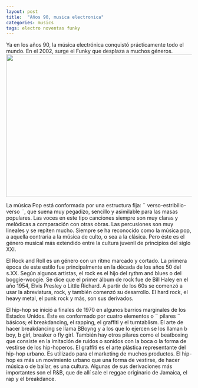```yaml
---
layout: post
title:  "Años 90, musica electronica" 
categories: musics
tags: electro noventas funky
---
```

 
Ya en los años 90, la música electrónica conquistó prácticamente todo el mundo. En el 2002, surge el Funky que desplaza a muchos géneros. <img src="https://i1.wp.com/2.bp.blogspot.com/_aJIhQqNdbuI/S81BvlpINBI/AAAAAAAABsk/MdC65oJaK3I/s1600/nirvana.jpg" alt="" width="516" height="387" />

La música Pop está conformada por una estructura fija: ¨ verso-estribillo-verso ¨, que suena muy pegadizo, sencillo y asimilable para las masas populares. Las voces en este tipo canciones siempre son muy claras y melódicas a comparación con otras obras. Las percusiones son muy lineales y se repiten mucho. Siempre se ha reconocido como la música pop, a aquella contraria a la música de culto, o sea a la clásica. Pero éste es el género musical más extendido entre la cultura juvenil de principios del siglo XXI.

El Rock and Roll es un género con un ritmo marcado y cortado. La primera época de este estilo fue principalmente en la década de los años 50 del s.XX. Según algunos artistas, el rock es el hijo del rythm and blues o del boggie-woogie. Se dice que el primer álbum de rock fue de Bill Haley en el año 1954, Elvis Presley o Little Richard. A partir de los 60s se comenzó a usar la abreviatura, rock, y también comenzó su desarrollo. El hard rock, el heavy metal, el punk rock y más, son sus derivados.

El hip-hop se inició a finales de 1970 en algunos barrios marginales de los Estados Unidos. Éste es conformado por cuatro elementos o ¨ pilares ¨ básicos; el breakdancing, el rapping, el graffiti y el turntablism. El arte de hacer breakdancing se llama BBoyng y a los que lo ejercen se los llaman b boy, b girl, breaker o fly girl. También hay otros pilares como el beatboxing que consiste en la imitación de ruidos o sonidos con la boca o la forma de vestirse de los hip-hoperos. El graffiti es el arte plástica representante del hip-hop urbano. Es utilizado para el marketing de muchos productos. El hip-hop es más un movimiento urbano que una forma de vestirse, de hacer música o de bailar, es una cultura. Algunas de sus derivaciones más importantes son el R&amp;B, que de allí sale el reggae originario de Jamaica, el rap y el breakdance.
